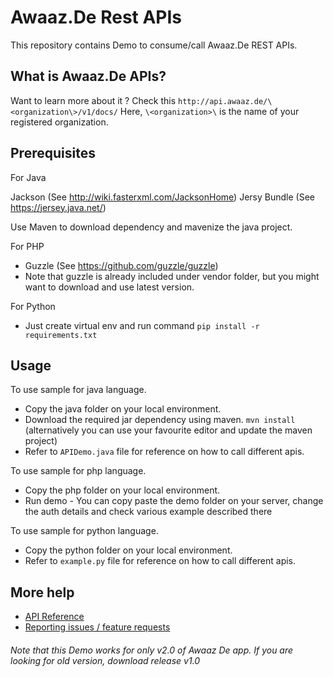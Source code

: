 # Awaaz.De Rest APIs

This repository contains Demo to consume/call Awaaz.De REST APIs.


## What is  Awaaz.De APIs?

Want to learn more about it ? Check this `http://api.awaaz.de/\<organization\>/v1/docs/`
Here, `\<organization>\` is the name of your registered organization.


## Prerequisites

For Java

Jackson (See http://wiki.fasterxml.com/JacksonHome)
Jersy Bundle (See https://jersey.java.net/)

Use Maven to download dependency and mavenize the java project.

For PHP
   * Guzzle (See https://github.com/guzzle/guzzle)
   * Note that guzzle is already included under vendor folder, but you might want to download and use latest version.
   

For Python
   * Just create virtual env and run command `pip install -r requirements.txt`
   
    
## Usage

To use sample for java language.

   * Copy the java folder on your local environment.
   * Download the required jar dependency using maven. `mvn install` (alternatively you can use your favourite editor and update the maven project)
   * Refer to `APIDemo.java` file for reference on how to call different apis.

To use sample for php language.

   * Copy the php folder on your local environment.
   * Run demo - You can copy paste the demo folder on your server, change the auth details and check various example described there


To use sample for python language.

   * Copy the python folder on your local environment.
   * Refer to `example.py` file for reference on how to call different apis.

## More help

   * [API Reference](http://api.awaaz.de/<organization>/v1/docs/)
   * [Reporting issues / feature requests](https://github.com/awaazde/awaazde-api-client/issues)


###### Note that this Demo works for only v2.0 of Awaaz De app. If you are looking for old version, download release v1.0
